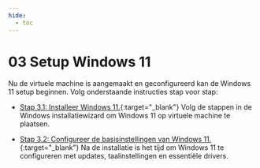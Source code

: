 ```yaml
---
hide:
  - toc
---
```


# 03 Setup Windows 11

Nu de virtuele machine is aangemaakt en geconfigureerd kan de Windows 11 setup beginnen. Volg onderstaande instructies stap voor stap:

- [Stap 3.1: Installeer Windows 11.](../../howtos/installeer-windows11-vm-virtualbox/index.md){:target="_blank"} 
Volg de stappen in de Windows installatiewizard om Windows 11 op virtuele machine te plaatsen.

- [Stap 3.2: Configureer de basisinstellingen van Windows 11.](../../howtos/configureer-windows11-vm-virtualbox/index.md){:target="_blank"} 
Na de installatie is het tijd om Windows 11 te configureren met updates, taalinstellingen en essentiële drivers.
